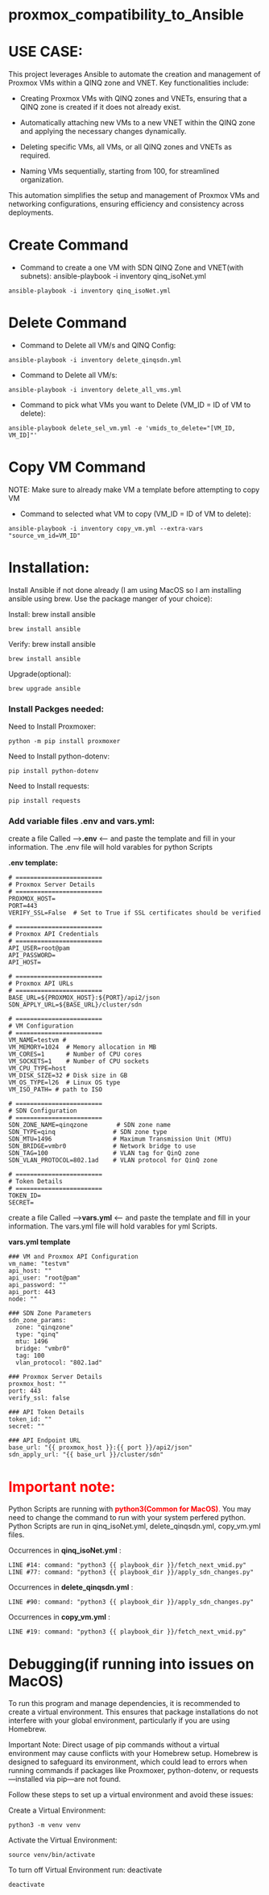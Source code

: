 # proxmox_compatibility_to_Ansible

# USE CASE:
This project leverages Ansible to automate the creation and management of Proxmox VMs within a QINQ zone and VNET. Key functionalities include:
- Creating Proxmox VMs with QINQ zones and VNETs, ensuring that a QINQ zone is created if it does not already exist.

- Automatically attaching new VMs to a new VNET within the QINQ zone and applying the necessary changes dynamically.

- Deleting specific VMs, all VMs, or all QINQ zones and VNETs as required.

- Naming VMs sequentially, starting from 100, for streamlined organization.

This automation simplifies the setup and management of Proxmox VMs and networking configurations, ensuring efficiency and consistency across deployments.


# Create Command 
- Command to create a one VM with SDN QINQ Zone and VNET(with subnets): ansible-playbook -i inventory qinq_isoNet.yml

```
ansible-playbook -i inventory qinq_isoNet.yml
```

# Delete Command
- Command to Delete all VM/s and QINQ Config: 
```
ansible-playbook -i inventory delete_qinqsdn.yml
```
- Command to Delete all VM/s: 
```
ansible-playbook -i inventory delete_all_vms.yml
```
- Command to pick what VMs you want to Delete (VM_ID = ID of VM to delete): 
```
ansible-playbook delete_sel_vm.yml -e 'vmids_to_delete="[VM_ID, VM_ID]"'
```



# Copy VM Command 
NOTE: Make sure to already make VM a template before attempting to copy VM
- Command to selected what VM to copy (VM_ID = ID of VM to delete): 
```
ansible-playbook -i inventory copy_vm.yml --extra-vars "source_vm_id=VM_ID"
```


# Installation:

Install Ansible if not done already (I am using MacOS so I am installing ansible using brew. Use the package manger of your choice):


Install: brew install ansible
```
brew install ansible
```
Verify: brew install ansible
```
brew install ansible
```
Upgrade(optional): 
```
brew upgrade ansible
```


### Install Packges needed:
Need to Install Proxmoxer:
```
python -m pip install proxmoxer
```

Need to Install python-dotenv:
```
pip install python-dotenv
```

Need to Install requests:
```
pip install requests
```

### Add variable files .env and vars.yml: 

create a file Called -->**.env** <-- and paste the template and fill in your information. The .env file will hold varables for python Scripts 

**.env template:**

```
# ========================
# Proxmox Server Details
# ========================
PROXMOX_HOST=
PORT=443
VERIFY_SSL=False  # Set to True if SSL certificates should be verified

# ========================
# Proxmox API Credentials
# ========================
API_USER=root@pam
API_PASSWORD=
API_HOST=

# ========================
# Proxmox API URLs
# ========================
BASE_URL=${PROXMOX_HOST}:${PORT}/api2/json
SDN_APPLY_URL=${BASE_URL}/cluster/sdn

# ========================
# VM Configuration
# ========================
VM_NAME=testvm #
VM_MEMORY=1024  # Memory allocation in MB
VM_CORES=1      # Number of CPU cores
VM_SOCKETS=1    # Number of CPU sockets
VM_CPU_TYPE=host
VM_DISK_SIZE=32 # Disk size in GB
VM_OS_TYPE=l26  # Linux OS type
VM_ISO_PATH= # path to ISO

# ========================
# SDN Configuration
# ========================
SDN_ZONE_NAME=qinqzone        # SDN zone name
SDN_TYPE=qinq                # SDN zone type
SDN_MTU=1496                 # Maximum Transmission Unit (MTU)
SDN_BRIDGE=vmbr0             # Network bridge to use
SDN_TAG=100                  # VLAN tag for QinQ zone
SDN_VLAN_PROTOCOL=802.1ad    # VLAN protocol for QinQ zone

# ========================
# Token Details 
# ========================
TOKEN_ID=
SECRET=

```


create a file Called -->**vars.yml** <-- and paste the template and fill in your information. The vars.yml file will hold varables for yml Scripts.

**vars.yml template**

```
### VM and Proxmox API Configuration
vm_name: "testvm"
api_host: ""
api_user: "root@pam"
api_password: ""
api_port: 443
node: ""

### SDN Zone Parameters
sdn_zone_params:
  zone: "qinqzone"
  type: "qinq"
  mtu: 1496
  bridge: "vmbr0"
  tag: 100
  vlan_protocol: "802.1ad"

### Proxmox Server Details
proxmox_host: ""
port: 443
verify_ssl: false

### API Token Details
token_id: ""
secret: ""

### API Endpoint URL
base_url: "{{ proxmox_host }}:{{ port }}/api2/json"
sdn_apply_url: "{{ base_url }}/cluster/sdn"

```

#  <span style="color:red"> Important note: </span>
Python Scripts are running with <span style="color:red">**python3(Common for MacOS)**.</span> You may need to change the command to run with your system perfered python. Python Scripts are run in qinq_isoNet.yml, delete_qinqsdn.yml, copy_vm.yml files.

Occurrences in **qinq_isoNet.yml** :
```
LINE #14: command: "python3 {{ playbook_dir }}/fetch_next_vmid.py"
LINE #77: command: "python3 {{ playbook_dir }}/apply_sdn_changes.py"
```

Occurrences in **delete_qinqsdn.yml** :
```
LINE #90: command: "python3 {{ playbook_dir }}/apply_sdn_changes.py"
```

Occurrences in **copy_vm.yml** :
```
LINE #19: command: "python3 {{ playbook_dir }}/fetch_next_vmid.py"
```


# Debugging(if running into issues on MacOS)
To run this program and manage dependencies, it is recommended to create a virtual environment. This ensures that package installations do not interfere with your global environment, particularly if you are using Homebrew.

Important Note: Direct usage of pip commands without a virtual environment may cause conflicts with your Homebrew setup. Homebrew is designed to safeguard its environment, which could lead to errors when running commands if packages like Proxmoxer, python-dotenv, or requests—installed via pip—are not found.

Follow these steps to set up a virtual environment and avoid these issues:


Create a Virtual Environment: 
```
python3 -m venv venv
```

Activate the Virtual Environment: 
```
source venv/bin/activate
```

To turn off Virtual Environment run: deactivate
```
deactivate
```


 
